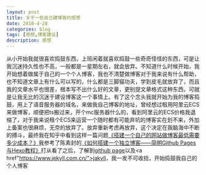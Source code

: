 ```yaml
---
layout: post
title: 关于一些自己建博客的感想
date: 2018-4-28
categories: blog
tags: [感想,博客建设]
description: 感想
---
```


从小开始我就很喜欢捣鼓东西，上班闲着就喜欢捣鼓一些奇奇怪怪的东西，可是让我沉迷持久性也不高，一般都是一星期左右，就会放弃。不知道什么时候开始，我开始想着做属于自己的一个个人博客，我也不清楚做博客对于我来说有什么帮助，也不知道文章上有什么可以写的，什么都是三脚猫功夫，学到皮毛就放弃了，而且我的文章水平也很差，根本写不出什么好的文章，更别提文章格式这种东西，可就是让我无比的沉迷于建设博客这一个事情上。有了这个念头我就开始为我的博客捣鼓，用上了语音服务器的域名，来做我自己博客的地址，曾经想过租用阿里云ECS来做博客，顺便把ts搬过来，开个mc服务器什么的，看到阿里云的ECS价格我退缩了，对于我来说租个ECS来运营一个随时都有可能弃坑的博客实在划不来，外加上备案也很麻烦，无奈的放弃了。放弃重新考虑再放弃，这个决定在我脑海中不断的搏斗，最终我在知乎中看到这样一篇问题<a href="https://www.zhihu.com/question/21143965">《搭建一个自己的网站做博客最低需要多少成本？》</a>我参考了陈素封的<a href="http://cnfeat.com/2014/05/10/2014-05-11-how-to-build-a-blog/">《如何搭建一个独立博客——简明Github Pages与Hexo教程》</a>打从看了之后，了解到<a href="https://pages.github.com/">github page</a>以及<a href"https://www.jekyll.com.cn/">jakyll</a>，我一发不可收拾，开始捣鼓我自己的个人博客












